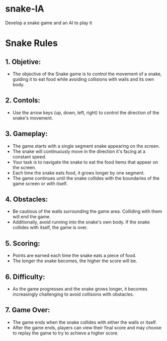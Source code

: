 # snake-IA
Develop a snake game and an AI to play it

# Snake Rules

## 1. Objetive:
* The objective of the Snake game is to control the movement of a snake, guiding it to eat food while avoiding collisions with walls and its own body.
## 2. Contols:
* Use the arrow keys (up, down, left, right) to control the direction of the snake's movement.
## 3. Gameplay:
* The game starts with a single segment snake appearing on the screen.
* The snake will continuously move in the direction it's facing at a constant speed.
* Your task is to navigate the snake to eat the food items that appear on the screen.
* Each time the snake eats food, it grows longer by one segment.
* The game continues until the snake collides with the boundaries of the game screen or with itself.
## 4. Obstacles:
* Be cautious of the walls surrounding the game area. Colliding with them will end the game.
* Additionally, avoid running into the snake's own body. If the snake collides with itself, the game is over.
## 5. Scoring:
* Points are earned each time the snake eats a piece of food.
* The longer the snake becomes, the higher the score will be.
## 6. Difficulty:
* As the game progresses and the snake grows longer, it becomes increasingly challenging to avoid collisions with obstacles.
## 7. Game Over:
* The game ends when the snake collides with either the walls or itself.
* After the game ends, players can view their final score and may choose to replay the game to try to achieve a higher score.
